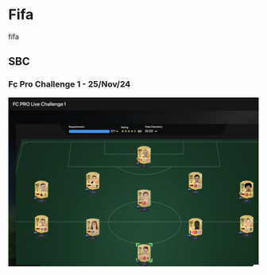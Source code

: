 # Fifa
fifa

## SBC

### Fc Pro Challenge 1 - 25/Nov/24
![Fc Pro Challenge 1](!/sbc-26nov24-fc-pro-challenge-1.png)


